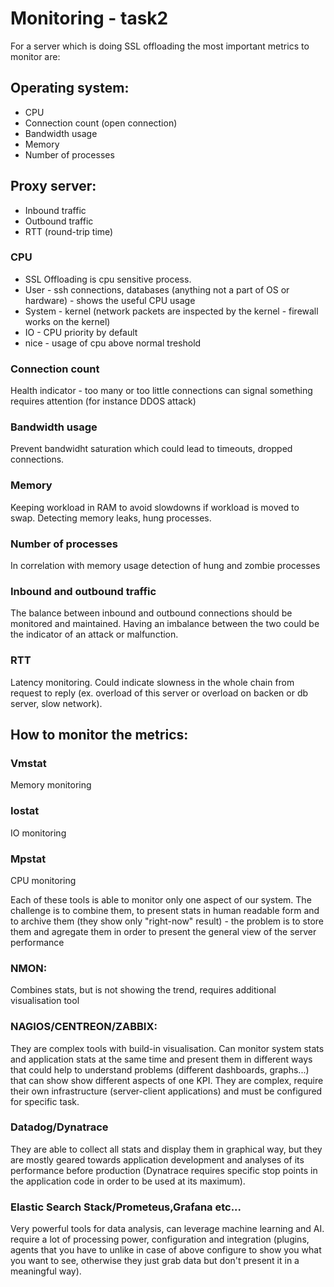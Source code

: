 # Monitoring - task2

For a server which is doing SSL offloading the most important metrics to monitor are:

## Operating system:

- CPU 
- Connection count (open connection)
- Bandwidth usage
- Memory
- Number of processes

## Proxy server:

- Inbound traffic
- Outbound traffic
- RTT (round-trip time) 

### CPU

- SSL Offloading is cpu sensitive process.
- User - ssh connections, databases (anything not a part of OS or hardware) - shows the useful CPU usage
- System - kernel (network packets are inspected by the kernel - firewall works on the kernel)
- IO - CPU priority by default
- nice - usage of cpu above normal treshold

### Connection count

Health indicator - too many or too little connections can signal something requires attention (for instance DDOS attack)

### Bandwidth usage

Prevent bandwidht saturation which could lead to timeouts, dropped connections.

### Memory

Keeping workload in RAM to avoid slowdowns if workload is moved to swap. Detecting memory leaks, hung processes.

### Number of processes

In correlation with memory usage detection of hung and zombie processes

### Inbound and outbound traffic

The balance between inbound and outbound connections should be monitored and maintained. Having an imbalance between the two could be the indicator of an attack or malfunction. 

### RTT

Latency monitoring. Could indicate slowness in the whole chain from request to reply (ex. overload of this server or overload on backen or db server, slow network).


## How to monitor the metrics:

### Vmstat
Memory monitoring
### Iostat
IO monitoring
### Mpstat
CPU monitoring

Each of these tools is able to monitor only one aspect of our system. The challenge is to combine them, to present stats in human readable form and to archive them (they show only "right-now" result) - the problem is to store them and agregate them in order to present the general view of the server performance

### NMON:

Combines stats, but is not showing the trend, requires additional visualisation tool

### NAGIOS/CENTREON/ZABBIX:

They are complex tools with build-in visualisation. Can monitor system stats and application stats at the same time and present them in different ways that could help to understand problems (different dashboards, graphs...) that can show show different aspects of one KPI. They are complex, require their own infrastructure (server-client applications) and must be configured for specific task. 

### Datadog/Dynatrace

They are able to collect all stats and display them in graphical way, but they are mostly geared towards application development and analyses of its performance before production (Dynatrace requires specific stop points in the application code in order to be used at its maximum).

### Elastic Search Stack/Prometeus,Grafana etc...

Very powerful tools for data analysis, can leverage machine learning and AI. require a lot of processing power, configuration and integration (plugins, agents that you have to unlike in case of above configure to show you what you want to see, otherwise they just grab data but don't present it in a meaningful way).